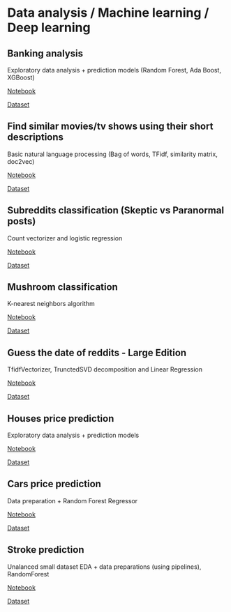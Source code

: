 # Data analysis / Machine learning / Deep learning

## Banking analysis 
Exploratory data analysis + prediction models (Random Forest, Ada Boost, XGBoost)

[Notebook](https://github.com/Th3NiKo/Data-analysis-training/blob/main/Banking-analysis.ipynb)

[Dataset](https://www.kaggle.com/prakharrathi25/banking-dataset-marketing-targets)

## Find similar movies/tv shows using their short descriptions
Basic natural language processing (Bag of words, TFidf, similarity matrix, doc2vec)

[Notebook](https://github.com/Th3NiKo/Data-analysis-training/blob/main/Finding-similar-films-using-descriptions-tfidf.ipynb)

[Dataset](https://www.kaggle.com/shivamb/netflix-shows)

## Subreddits classification (Skeptic vs Paranormal posts)
Count vectorizer and logistic regression

[Notebook](https://github.com/Th3NiKo/Data-analysis-training/blob/main/Skeptic-vs-paranormal-subreddits-logistic-regression.ipynb)

[Dataset](https://gonito.net/gitlist/paranormal-or-skeptic.git/master/)

## Mushroom classification 
K-nearest neighbors algorithm

[Notebook](https://github.com/Th3NiKo/Data-analysis-training/blob/main/Mushroom-classification-challenge-KNN.ipynb)

[Dataset](https://gonito.net/gitlist/mushrooms.git/master/)

## Guess the date of reddits - Large Edition
TfidfVectorizer, TrunctedSVD decomposition and Linear Regression

[Notebook](https://github.com/Th3NiKo/Data-analysis-training/blob/main/Guess-the-date-of-reddits-large-edition.ipynb)

[Dataset](https://git.wmi.amu.edu.pl/dawjur/guess-reddit-date-sumo.git)

## Houses price prediction
Exploratory data analysis + prediction models

[Notebook](https://github.com/Th3NiKo/Data-analysis-training/blob/main/Houses-price-prediction-EDA.ipynb)

[Dataset](https://gonito.net/gitlist/mieszkania4.git/master)

## Cars price prediction
Data preparation + Random Forest Regressor

[Notebook](https://github.com/Th3NiKo/Data-analysis-training/blob/main/Cars-price-prediction-random-forest.ipynb)

[Dataset](https://gonito.net/gitlist/auta.git/master)

## Stroke prediction
Unalanced small dataset
EDA + data preparations (using pipelines), RandomForest

[Notebook](https://github.com/Th3NiKo/Data-analysis-training/blob/main/Stroke-prediction.ipynb)

[Dataset](https://www.kaggle.com/fedesoriano/stroke-prediction-dataset)
